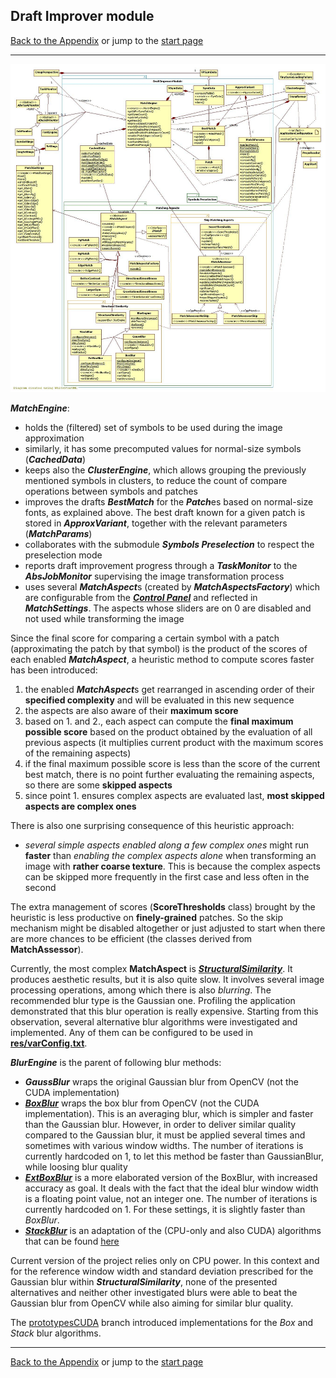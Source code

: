 ## Draft Improver module

[Back to the Appendix](../appendix.md) or jump to the [start page](../../../../ReadMe.md)

-------
![](DraftImprover_classes.jpg)<br>

***MatchEngine***:

- holds the (filtered) set of symbols to be used during the image approximation 
- similarly, it has some precomputed values for normal-size symbols (***CachedData***)
- keeps also the ***ClusterEngine***, which allows grouping the previously mentioned symbols in clusters, to reduce the count of compare operations between symbols and patches
- improves the drafts ***BestMatch*** for the <b><i>Patch</i></b>es based on normal-size fonts, as explained above. The best draft known for a given patch is stored in ***ApproxVariant***, together with the relevant parameters (***MatchParams***)
- collaborates with the submodule ***Symbols Preselection*** to respect the preselection mode
- reports draft improvement progress through a ***TaskMonitor*** to the ***AbsJobMonitor*** supervising the image transformation process
- uses several <b><i>MatchAspect</i></b>s (created by ***MatchAspectsFactory***) which are configurable from the [***Control Panel***][CtrlPanel] and reflected in ***MatchSettings***. The aspects whose sliders are on 0 are disabled and not used while transforming the image

Since the final score for comparing a certain symbol with a patch (approximating the patch by that symbol) is the product of the scores of each enabled ***MatchAspect***, a heuristic method to compute scores faster has been introduced:

1. the enabled <b><i>MatchAspect</i></b>s get rearranged in ascending order of their **specified complexity** and will be evaluated in this new sequence
2. the aspects are also aware of their **maximum score**
3. based on 1. and 2., each aspect can compute the **final maximum possible score** based on the product obtained by the evaluation of all previous aspects (it multiplies current product with the maximum scores of the remaining aspects)
4. if the final maximum possible score is less than the score of the current best match, there is no point further evaluating the remaining aspects, so there are some **skipped aspects**
5. since point 1. ensures complex aspects are evaluated last, **most skipped aspects are complex ones**

There is also one surprising consequence of this heuristic approach:

- *several simple aspects enabled along a few complex ones* might run **faster** than *enabling the complex aspects alone* when transforming an image with **rather coarse texture**. This is because the complex aspects can be skipped more frequently in the first case and less often in the second

The extra management of scores (**ScoreThresholds** class) brought by the heuristic is less productive on **finely-grained** patches. So the skip mechanism might be disabled altogether or just adjusted to start when there are more chances to be efficient (the classes derived from **MatchAssessor**).

Currently, the most complex **MatchAspect** is [***StructuralSimilarity***][Structural Similarity]. It produces aesthetic results, but it is also quite slow. It involves several image processing operations, among which there is also *blurring*. The recommended blur type is the Gaussian one. Profiling the application demonstrated that this blur operation is really expensive. Starting from this observation, several alternative blur algorithms were investigated and implemented. Any of them can be configured to be used in [**res/varConfig.txt**][varConfig].<br>

***BlurEngine*** is the parent of following blur methods:

- ***GaussBlur*** wraps the original Gaussian blur from OpenCV (not the CUDA implementation)
- [***BoxBlur***][BoxBlur] wraps the box blur from OpenCV (not the CUDA implementation). This is an averaging blur, which is simpler and faster than the Gaussian blur. However, in order to deliver similar quality compared to the Gaussian blur, it must be applied several times and sometimes with various window widths. The number of iterations is currently hardcoded on 1, to let this method be faster than GaussianBlur, while loosing blur quality
- [***ExtBoxBlur***][ExtBoxBlur] is a more elaborated version of the BoxBlur, with increased accuracy as goal. It deals with the fact that the ideal blur window width is a floating point value, not an integer one. The number of iterations is currently hardcoded on 1. For these settings, it is slightly faster than *BoxBlur*.
- [***StackBlur***][StackBlur] is an adaptation of the (CPU-only and also CUDA) algorithms that can be found [here][StackBlurWithCUDA]

Current version of the project relies only on CPU power. In this context and for the reference window width and standard deviation prescribed for the Gaussian blur within ***StructuralSimilarity***, none of the presented alternatives and neither other investigated blurs were able to beat the Gaussian blur from OpenCV while also aiming for similar blur quality.

The [prototypesCUDA](../../../../../prototypesCUDA/ReadMe.md) branch introduced implementations for the *Box* and *Stack* blur algorithms.<br>

-------
[Back to the Appendix](../appendix.md) or jump to the [start page](../../../../ReadMe.md)

[varConfig]:../../../../res/varConfig.txt
[CtrlPanel]:../../CtrlPanel/CtrlPanel.md
[Structural Similarity]:https://ece.uwaterloo.ca/~z70wang/research/ssim
[BoxBlur]:http://www.web.uwa.edu.au/__data/assets/file/0008/826172/filterdesign.pdf
[ExtBoxBlur]:http://www.mia.uni-saarland.de/Publications/gwosdek-ssvm11.pdf
[StackBlur]:http://www.codeproject.com/Articles/42192/Fast-Image-Blurring-with-CUDA
[StackBlurWithCUDA]:http://home.so-net.net.tw/lioucy